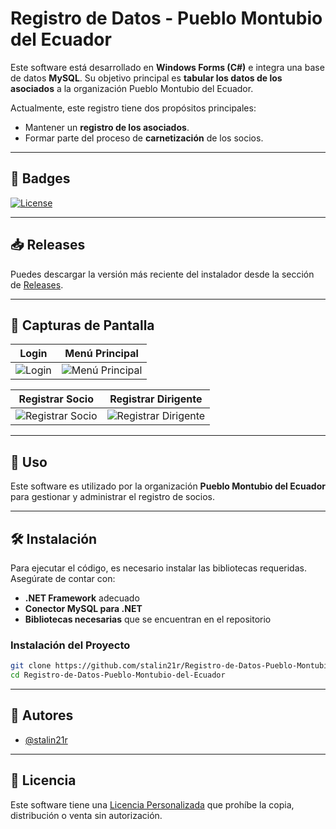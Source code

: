# Registro de Datos - Pueblo Montubio del Ecuador

Este software está desarrollado en **Windows Forms (C#)** e integra una base de datos **MySQL**. Su objetivo principal es **tabular los datos de los asociados** a la organización Pueblo Montubio del Ecuador.

Actualmente, este registro tiene dos propósitos principales:
- Mantener un **registro de los asociados**.
- Formar parte del proceso de **carnetización** de los socios.

---

## 🏅 Badges

[![License](https://img.shields.io/badge/License-Prohibited-red.svg)](https://github.com/stalin21r/Registro-de-Datos-Pueblo-Montubio-del-Ecuador/blob/main/LICENSE)

---

## 📥 Releases

Puedes descargar la versión más reciente del instalador desde la sección de [Releases](https://github.com/stalin21r/Registro-de-Datos-Pueblo-Montubio-del-Ecuador/releases).

---

## 📸 Capturas de Pantalla

| Login | Menú Principal |
|-------|---------------|
| ![Login](https://via.placeholder.com/400x250?text=Login) | ![Menú Principal](https://via.placeholder.com/400x250?text=Menu+Principal) |

| Registrar Socio | Registrar Dirigente |
|----------------|------------------|
| ![Registrar Socio](https://via.placeholder.com/400x250?text=Registrar+Socio) | ![Registrar Dirigente](https://via.placeholder.com/400x250?text=Registrar+Dirigente) |

---

## 🏢 Uso

Este software es utilizado por la organización **Pueblo Montubio del Ecuador** para gestionar y administrar el registro de socios.

---

## 🛠 Instalación

Para ejecutar el código, es necesario instalar las bibliotecas requeridas. Asegúrate de contar con:
- **.NET Framework** adecuado
- **Conector MySQL para .NET**
- **Bibliotecas necesarias** que se encuentran en el repositorio

### Instalación del Proyecto

```bash
git clone https://github.com/stalin21r/Registro-de-Datos-Pueblo-Montubio-del-Ecuador.git
cd Registro-de-Datos-Pueblo-Montubio-del-Ecuador
```
---

## 👥 Autores

- [@stalin21r](https://github.com/stalin21r)

---

## 📜 Licencia

Este software tiene una [Licencia Personalizada](https://github.com/stalin21r/Registro-de-Datos-Pueblo-Montubio-del-Ecuador/blob/main/LICENSE) que prohíbe la copia, distribución o venta sin autorización.
